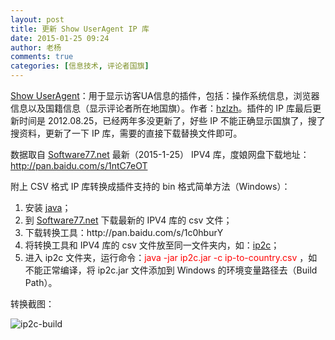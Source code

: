 ```yaml
---
layout: post
title: 更新 Show UserAgent IP 库
date: 2015-01-25 09:24
author: 老杨
comments: true
categories: [信息技术, 评论者国旗]
---
```

<a href="https://wordpress.org/plugins/show-useragent/" target="_blank">Show UserAgent</a>：用于显示访客UA信息的插件，包括：操作系统信息，浏览器信息以及国籍信息（显示评论者所在地国旗）。作者：<a href="http://hzlzh.io/show-useragent/" target="_blank" rel="nofollow">hzlzh</a>。插件的 IP 库最后更新时间是 2012.08.25，已经两年多没更新了，好些 IP 不能正确显示国旗了，搜了搜资料，更新了一下 IP 库，需要的直接下载替换文件即可。
<!--more-->
数据取自 <a href="http://software77.net/geo-ip/" target="_blank" rel="nofollow">Software77.net</a> 最新（2015-1-25） IPV4 库，度娘网盘下载地址：http://pan.baidu.com/s/1ntC7eOT

附上 CSV 格式 IP 库转换成插件支持的 bin 格式简单方法（Windows）：

<ol>
	<li>安装 <a href="https://www.java.com" target="_blank" rel="nofollow">java</a>；</li>
	<li>到 <a href="http://software77.net/geo-ip/" target="_blank" rel="nofollow">Software77.net</a> 下载最新的 IPV4 库的 csv 文件；</li>
	<li>下载转换工具：http://pan.baidu.com/s/1c0hburY</li>
	<li>将转换工具和 IPV4 库的 csv 文件放至同一文件夹内，如：<a href="http://firestats.cc/wiki/ip2c" target="_blank">ip2c</a>；</li>
	<li>进入 ip2c 文件夹，运行命令：<span style = "color:red;">java -jar ip2c.jar -c ip-to-country.csv</span> ，如不能正常编译，将 ip2c.jar 文件添加到 Windows 的环境变量路径去（Build Path）。</li>
</ol>

转换截图：

<img src="//cyhour.com/wp-content/uploads/2015/01/ip2c-build.png" alt=" ip2c-build " />
